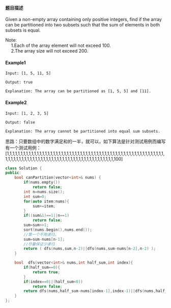 #### **题目描述**
Given a non-empty array containing only positive integers, find if the array can be partitioned into two subsets such that the sum of elements in both subsets is equal.

Note:  
&emsp; 1.Each of the array element will not exceed 100.  
&emsp; 2.The array size will not exceed 200.
#### **Example1**
```
Input: [1, 5, 11, 5]

Output: true

Explanation: The array can be partitioned as [1, 5, 5] and [11].
```
#### **Example2**
```
Input: [1, 2, 3, 5]

Output: false

Explanation: The array cannot be partitioned into equal sum subsets.
```

思路：只要数组中的数字满足和的一半，就可以，如下算法是针对测试用例而编写  
有一个测试用例：[1,1,1,1,1,1,1,1,1,1,1,1,1,1,1,1,1,1,1,1,1,1,1,1,1,1,1,1,1,1,1,1,1,1,1,1,1,1,1,1,1,1,1,1,1,1,1,1,1,1,1,1,1,1,1,1,1,1,1,1,1,1,1,1,1,1,1,1,1,1,1,1,1,1,1,1,1,1,1,1,1,1,1,1,1,1,1,1,1,1,1,1,1,1,1,1,1,1,100]

```c++
class Solution {
public:
    bool canPartition(vector<int>& nums) {
        if(nums.empty())
            return false;
        int n=nums.size();
        int sum=0;
        for(auto item:nums){
            sum+=item;
        }
        if((sum&1)==1||n==1)
            return false;
        sum=sum>>1;
        sort(nums.begin(),nums.end());
        //第一个不用递归，
        sum=sum-nums[n-1];
        //尽量保证少递归
        return ( dfs(nums,sum,n-2)||dfs(nums,sum-nums[n-2],n-2) );
    }

    bool  dfs(vector<int>& nums,int half_sum,int index){
        if(half_sum==0){
            return true;
        }
        if(index==0||(half_sum<0))
            return false;
        return dfs(nums,half_sum-nums[index-1],index-1)||dfs(nums,half_sum,index-1);
    }
};
```